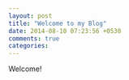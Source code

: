 ```yaml
---
layout: post
title: "Welcome to my Blog"
date: 2014-08-10 07:23:56 +0530
comments: true
categories: 
---
```


Welcome!

